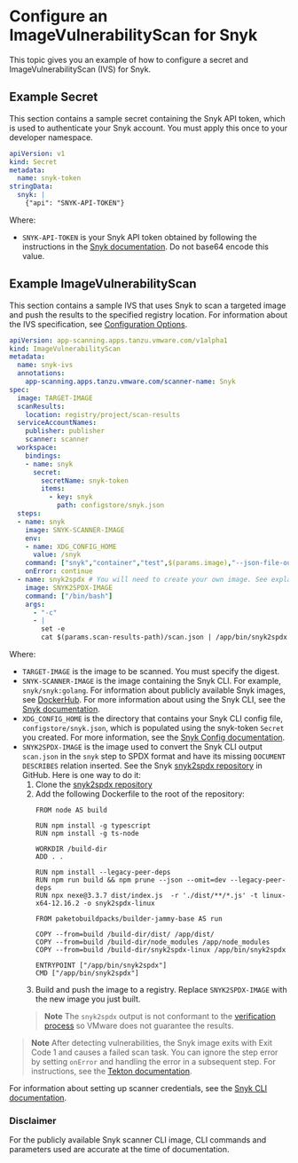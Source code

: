 
# Configure an ImageVulnerabilityScan for Snyk

This topic gives you an example of how to configure a secret and ImageVulnerabilityScan (IVS) for Snyk.

## <a id="secret-example"></a> Example Secret

This section contains a sample secret containing the Snyk API token, which is used to authenticate
your Snyk account. You must apply this once to your developer namespace.

```yaml
apiVersion: v1
kind: Secret
metadata:
  name: snyk-token
stringData:
  snyk: |
    {"api": "SNYK-API-TOKEN"}
```

Where:

- `SNYK-API-TOKEN` is your Snyk API token obtained by following the instructions in the
  [Snyk documentation](https://docs.snyk.io/snyk-cli/authenticate-the-cli-with-your-account).
  Do not base64 encode this value.

## <a id="example"></a> Example ImageVulnerabilityScan

This section contains a sample IVS that uses Snyk to scan a targeted image and push the results to
the specified registry location.
For information about the IVS specification, see [Configuration Options](ivs-create-your-own.hbs.md#img-vuln-config-options).

```yaml
apiVersion: app-scanning.apps.tanzu.vmware.com/v1alpha1
kind: ImageVulnerabilityScan
metadata:
  name: snyk-ivs
  annotations:
    app-scanning.apps.tanzu.vmware.com/scanner-name: Snyk
spec:
  image: TARGET-IMAGE
  scanResults:
    location: registry/project/scan-results
  serviceAccountNames:
    publisher: publisher
    scanner: scanner
  workspace:
    bindings:
    - name: snyk
      secret:
        secretName: snyk-token
        items:
          - key: snyk
            path: configstore/snyk.json
  steps:
  - name: snyk
    image: SNYK-SCANNER-IMAGE
    env:
    - name: XDG_CONFIG_HOME
      value: /snyk
    command: ["snyk","container","test",$(params.image),"--json-file-output=$(params.scan-results-path)/scan.json"]
    onError: continue
  - name: snyk2spdx # You will need to create your own image. See explanation below.
    image: SNYK2SPDX-IMAGE
    command: ["/bin/bash"]
    args:
      - "-c"
      - |
        set -e
        cat $(params.scan-results-path)/scan.json | /app/bin/snyk2spdx --output=$(params.scan-results-path)/scan.spdx.json
```

Where:

- `TARGET-IMAGE` is the image to be scanned. You must specify the digest.
- `SNYK-SCANNER-IMAGE` is the image containing the Snyk CLI. For example, `snyk/snyk:golang`.
  For information about publicly available Snyk images, see [DockerHub](https://hub.docker.com/r/snyk/snyk).
  For more information about using the Snyk CLI, see the [Snyk documentation](https://docs.snyk.io/snyk-cli).
- `XDG_CONFIG_HOME` is the directory that contains your Snyk CLI config file, `configstore/snyk.json`,
  which is populated using the snyk-token `Secret` you created.
  For more information, see the [Snyk Config documentation](https://docs.snyk.io/snyk-cli/commands/config).
- `SNYK2SPDX-IMAGE` is the image used to convert the Snyk CLI output `scan.json` in the `snyk` step
  to SPDX format and have its missing `DOCUMENT DESCRIBES` relation inserted.
  See the Snyk [snyk2spdx repository](https://github.com/snyk-tech-services/snyk2spdx) in GitHub. Here is one way to do it:
    1. Clone the [snyk2spdx repository](https://github.com/snyk-tech-services/snyk2spdx)
    2. Add the following Dockerfile to the root of the repository:
        ```
        FROM node AS build

        RUN npm install -g typescript
        RUN npm install -g ts-node

        WORKDIR /build-dir
        ADD . .

        RUN npm install --legacy-peer-deps
        RUN npm run build && npm prune --json --omit=dev --legacy-peer-deps
        RUN npx nexe@3.3.7 dist/index.js  -r './dist/**/*.js' -t linux-x64-12.16.2 -o snyk2spdx-linux

        FROM paketobuildpacks/builder-jammy-base AS run

        COPY --from=build /build-dir/dist/ /app/dist/
        COPY --from=build /build-dir/node_modules /app/node_modules
        COPY --from=build /build-dir/snyk2spdx-linux /app/bin/snyk2spdx

        ENTRYPOINT ["/app/bin/snyk2spdx"]
        CMD ["/app/bin/snyk2spdx"]
        ```
    3. Build and push the image to a registry. Replace `SNYK2SPDX-IMAGE` with
      the new image you just built.
    > **Note** The `snyk2spdx` output is not conformant to the [verification process](./verify-app-scanning-supply-chain.hbs.md) so VMware does not guarantee the results.

> **Note** After detecting vulnerabilities, the Snyk image exits with Exit Code 1 and causes a failed
> scan task. You can ignore the step error by setting `onError` and handling the error in a subsequent
> step. For instructions, see the [Tekton documentation](https://tekton.dev/docs/pipelines/tasks/#specifying-onerror-for-a-step).

For information about setting up scanner credentials, see the [Snyk CLI documentation](https://docs.snyk.io/snyk-cli/commands/config).

### <a id="disclaimer"></a> Disclaimer

For the publicly available Snyk scanner CLI image, CLI commands and parameters used are accurate at
the time of documentation.
